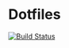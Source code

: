Dotfiles
===========

[![Build Status](https://secure.travis-ci.org/sieben/dotfiles.png)](http://travis-ci.org/sieben/dotfiles)
